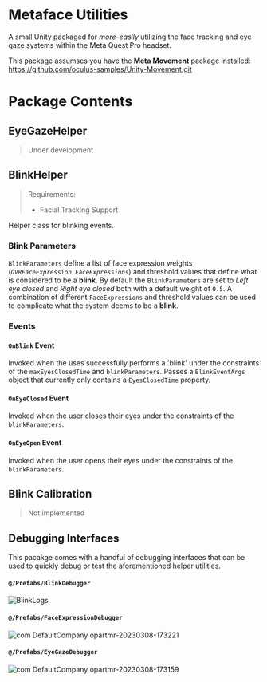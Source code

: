 # Metaface Utilities

A small Unity packaged for _more-easily_ utilizing the face tracking and eye gaze systems within the Meta Quest Pro headset. 

This package assumses you have the __Meta Movement__ package installed: https://github.com/oculus-samples/Unity-Movement.git

# Package Contents

## EyeGazeHelper

> Under development

## BlinkHelper

> Requirements:
> - Facial Tracking Support

Helper class for blinking events.

### Blink Parameters

`BlinkParameters` define a list of face expression weights (_`OVRFaceExpression.FaceExpressions`_) and threshold values that define what is considered to be a __blink__. By default the `BlinkParameters` are set to _Left eye closed_ and _Right eye closed_ both with a default weight of `0.5`. A combination of different `FaceExpressions` and threshold values can be used to complicate what the system deems to be a __blink__. 

### Events

#### __`OnBlink` Event__

Invoked when the uses successfully performs a 'blink' under the constraints of the `maxEyesClosedTime` and `blinkParameters`. Passes a `BlinkEventArgs` object that currently only contains a `EyesClosedTime` property.

#### __`OnEyeClosed` Event__

Invoked when the user closes their eyes under the constraints of the `blinkParameters`.

#### __`OnEyeOpen` Event__

Invoked when the user opens their eyes under the constraints of the `blinkParameters`.

## Blink Calibration

> Not implemented

## Debugging Interfaces

This pacakge comes with a handful of debugging interfaces that can be used to quickly debug or test the aforementioned helper utilities.

#### `@/Prefabs/BlinkDebugger`

![BlinkLogs](https://user-images.githubusercontent.com/41222625/223655158-baa22201-0b63-41c0-bb61-4716fe079981.jpg)

#### `@/Prefabs/FaceExpressionDebugger`

![com DefaultCompany opartmr-20230308-173221](https://user-images.githubusercontent.com/41222625/223655195-1d1a3267-2684-4823-af19-924bfc80a06d.jpg)

#### `@/Prefabs/EyeGazeDebugger`

![com DefaultCompany opartmr-20230308-173159](https://user-images.githubusercontent.com/41222625/223655284-8cad71ea-a52f-4042-b74e-3c379fb5ab51.jpg)

